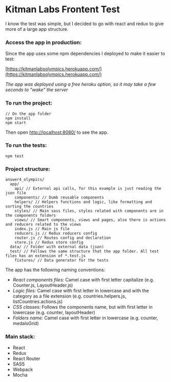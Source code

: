 # Kitman Labs Frontent Test

I know the test was simple, but I decided to go with react and redux to give more of a large app structure.

### Access the app in production:

Since the app uses some npm dependencies I deployed to make it easier to test:

[https://kitmanlabsolympics.herokuapp.com/](https://kitmanlabsolympics.herokuapp.com/)

*The app was deployed using a free heroku option, so it may take a few seconds to "wake" the server*

### To run the project:

```
// On the app folder
npm install
npm start
```

Then open [http://localhost:8080/](http://localhost:8080/) to see the app.


### To run the tests:
```
npm test
```

### Project structure:
```
answer4_olympics/
  app/
    api/ // External api calls, for this example is just reading the json file
    components/ // Dumb reusable components
    helpers/ // Helpers functions and logic, like formatting and sorting the countries
    styles/ // Main sass files, styles related with components are in the components folders
    views/ // Smart components, views and pages, also there is actions and reducers related to the views
    index.js // Main js file
    reducers.js // Redux reducers config
    router.js // Routes config and declaration
    store.js // Redux store config
  data/ // Folder with external data (json)
  test/ // Follows the same structure that the app folder. All test files has an extension of *.test.js
    fixtures/ // Data generator for the tests
```

The app has the following naming conventions:
 - *React components files:* Camel case with first letter capitalize (e.g. Counter.js, LayoutHeader.js)
 - *Logic files:* Camel case with first letter in lowercase and with the category as a file extension (e.g. countries.helpers.js, listCountries.actions.js)
 - *CSS classes:* Follows the components name, but with first letter in lowercase (e.g. counter, layoutHeader)
 - *Folders name:* Camel case with first letter in lowercase (e.g. counter, medalsGrid)

### Main stack:
 - React
 - Redux
 - React Router
 - SASS
 - Webpack
 - Mocha
